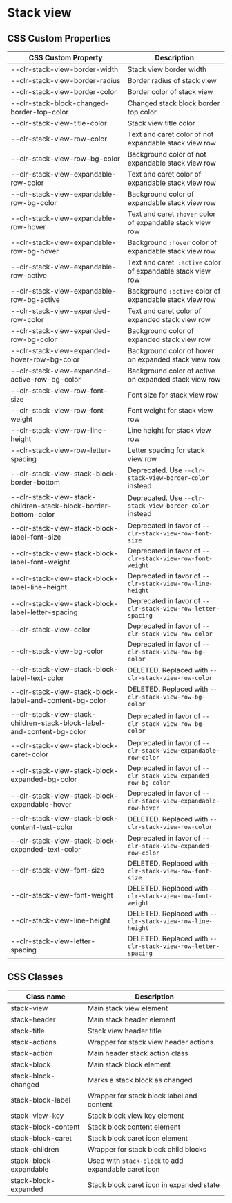 # Stack view

## CSS Custom Properties

| CSS Custom Property                                                    | Description                                                     |
| ---------------------------------------------------------------------- | --------------------------------------------------------------- |
| --clr-stack-view-border-width                                          | Stack view border width                                         |
| --clr-stack-view-border-radius                                         | Border radius of stack view                                     |
| --clr-stack-view-border-color                                          | Border color of stack view                                      |
| --clr-stack-block-changed-border-top-color                             | Changed stack block border top color                            |
| --clr-stack-view-title-color                                           | Stack view title color                                          |
| --clr-stack-view-row-color                                             | Text and caret color of not expandable stack view row           |
| --clr-stack-view-row-bg-color                                          | Background color of not expandable stack view row               |
| --clr-stack-view-expandable-row-color                                  | Text and caret color of expandable stack view row               |
| --clr-stack-view-expandable-row-bg-color                               | Background color of expandable stack view row                   |
| --clr-stack-view-expandable-row-hover                                  | Text and caret `:hover` color of expandable stack view row      |
| --clr-stack-view-expandable-row-bg-hover                               | Background `:hover` color of expandable stack view row          |
| --clr-stack-view-expandable-row-active                                 | Text and caret` :active` color of expandable stack view row     |
| --clr-stack-view-expandable-row-bg-active                              | Background `:active` color of expandable stack view row         |
| --clr-stack-view-expanded-row-color                                    | Text and caret color of expanded stack view row                 |
| --clr-stack-view-expanded-row-bg-color                                 | Background color of expanded stack view row                     |
| --clr-stack-view-expanded-hover-row-bg-color                           | Background color of hover on expanded stack view row            |
| --clr-stack-view-expanded-active-row-bg-color                          | Background color of active on expanded stack view row           |
| --clr-stack-view-row-font-size                                         | Font size for stack view row                                    |
| --clr-stack-view-row-font-weight                                       | Font weight for stack view row                                  |
| --clr-stack-view-row-line-height                                       | Line height for stack view row                                  |
| --clr-stack-view-row-letter-spacing                                    | Letter spacing for stack view row                               |
| --clr-stack-view-stack-block-border-bottom                             | Deprecated. Use `--clr-stack-view-border-color` instead         |
| --clr-stack-view-stack-children-stack-block-border-bottom-color        | Deprecated. Use `--clr-stack-view-border-color` instead         |
| --clr-stack-view-stack-block-label-font-size                           | Deprecated in favor of `--clr-stack-view-row-font-size`         |
| --clr-stack-view-stack-block-label-font-weight                         | Deprecated in favor of `--clr-stack-view-row-font-weight`       |
| --clr-stack-view-stack-block-label-line-height                         | Deprecated in favor of `--clr-stack-view-row-line-height`       |
| --clr-stack-view-stack-block-label-letter-spacing                      | Deprecated in favor of `--clr-stack-view-row-letter-spacing`    |
| --clr-stack-view-color                                                 | Deprecated in favor of `--clr-stack-view-row-color`             |
| --clr-stack-view-bg-color                                              | Deprecated in favor of `--clr-stack-view-row-bg-color`          |
| --clr-stack-view-stack-block-label-text-color                          | DELETED. Replaced with `--clr-stack-view-row-color`             |
| --clr-stack-view-stack-block-label-and-content-bg-color                | DELETED. Replaced with `--clr-stack-view-row-bg-color`          |
| --clr-stack-view-stack-children-stack-block-label-and-content-bg-color | Deprecated in favor of `--clr-stack-view-row-bg-color`          |
| --clr-stack-view-stack-block-caret-color                               | Deprecated in favor of `--clr-stack-view-expandable-row-color`  |
| --clr-stack-view-stack-block-expanded-bg-color                         | Deprecated in favor of `--clr-stack-view-expanded-row-bg-color` |
| --clr-stack-view-stack-block-expandable-hover                          | Deprecated in favor of `--clr-stack-view-expandable-row-hover`  |
| --clr-stack-view-stack-block-content-text-color                        | DELETED. Replaced with `--clr-stack-view-row-color`             |
| --clr-stack-view-stack-block-expanded-text-color                       | Deprecated in favor of `--clr-stack-view-expanded-row-color`    |
| --clr-stack-view-font-size                                             | DELETED. Replaced with `--clr-stack-view-row-font-size`         |
| --clr-stack-view-font-weight                                           | DELETED. Replaced with `--clr-stack-view-row-font-weight`       |
| --clr-stack-view-line-height                                           | DELETED. Replaced with `--clr-stack-view-row-line-height`       |
| --clr-stack-view-letter-spacing                                        | DELETED. Replaced with `--clr-stack-view-row-letter-spacing`    |

## CSS Classes

| Class name             | Description                                          |
| ---------------------- | ---------------------------------------------------- |
| stack-view             | Main stack view element                              |
| stack-header           | Main stack header element                            |
| stack-title            | Stack view header title                              |
| stack-actions          | Wrapper for stack view header actions                |
| stack-action           | Main header stack action class                       |
| stack-block            | Main stack block element                             |
| stack-block-changed    | Marks a stack block as changed                       |
| stack-block-label      | Wrapper for stack block label and content            |
| stack-view-key         | Stack block view key element                         |
| stack-block-content    | Stack block content element                          |
| stack-block-caret      | Stack block caret icon element                       |
| stack-children         | Wrapper for stack block child blocks                 |
| stack-block-expandable | Used with `stack-block` to add expandable caret icon |
| stack-block-expanded   | Stack block caret icon in expanded state             |
